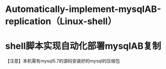 # Automatically-implement-mysqlAB-replication（Linux-shell）
# shell脚本实现自动化部署mysqlAB复制
【注意】本机需有mysql5.7的源码安装好的mysql的压缩包


